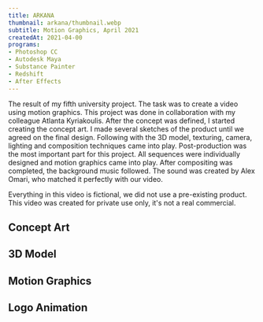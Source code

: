 ```yaml
---
title: ARKANA
thumbnail: arkana/thumbnail.webp
subtitle: Motion Graphics, April 2021
createdAt: 2021-04-00
programs:
- Photoshop CC
- Autodesk Maya
- Substance Painter
- Redshift
- After Effects
---
```


The result of my fifth university project.
The task was to create a video using motion graphics.
This project was done in collaboration with my colleague Atlanta Kyriakoulis.
After the concept was defined, I started creating the concept art.
I made several sketches of the product until we agreed on the final design.
Following with the 3D model, texturing, camera, lighting and composition techniques came into play.
Post-production was the most important part for this project.
All sequences were individually designed and motion graphics came into play.
After compositing was completed, the background music followed. The sound was created by Alex Omari, who matched it perfectly with our video.

Everything in this video is fictional, we did not use a pre-existing product.
This video was created for private use only, it's not a real commercial.

<view-on-link href="https://www.youtube.com/watch?v=3u3r_N1_c_E" icon="mdi-youtube" name="YouTube" color="#FF001C"></view-on-link>
<view-on-link href="https://www.artstation.com/artwork/oAGqmq" icon="mdi-artstation" name="ArtStation" color="#00AFEB"></view-on-link>

<asset-video src="arkana/arkana.webm"></asset-video>

## Concept Art
<asset-image src="arkana/concept_art.webp" alt="Concept Art"></asset-image>

## 3D Model
<asset-image src="arkana/model.webp" alt="3D Model"></asset-image>
<asset-image src="arkana/sideview.webp" alt="Side view"></asset-image>
<asset-image src="arkana/frontview.webp" alt="Front view"></asset-image>

## Motion Graphics
<asset-image src="arkana/motion_graphics_1.webp" alt="Motion Graphics"></asset-image>
<asset-image src="arkana/motion_graphics_2.webp" alt="Motion Graphics"></asset-image>

## Logo Animation
<asset-image src="arkana/logo.webp" alt="Logo Animation"></asset-image>
